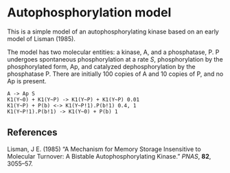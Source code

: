 # Autophosphorylation model

This is a simple model of an autophosphorylating kinase based on an early model of Lisman (1985).

The model has two molecular entities: a kinase, A, and a phosphatase, P. P undergoes spontaneous phosphorylation at a rate *S*, phosphorylation by the phosphorylated form, Ap, and catalyzed dephosphorylation by the phosphatase P. There are initially 100 copies of A and 10 copies of P, and no Ap is present.

    A -> Ap S
    K1(Y~0) + K1(Y~P) -> K1(Y~P) + K1(Y~P) 0.01
    K1(Y~P) + P(b) <-> K1(Y~P!1).P(b!1) 0.4, 1 
    K1(Y~P!1).P(b!1) -> K1(Y~0) + P(b) 1

## References

Lisman, J E. (1985) “A Mechanism for Memory Storage Insensitive to Molecular 
Turnover: A Bistable Autophosphorylating Kinase.” *PNAS*, **82**, 3055–57.
